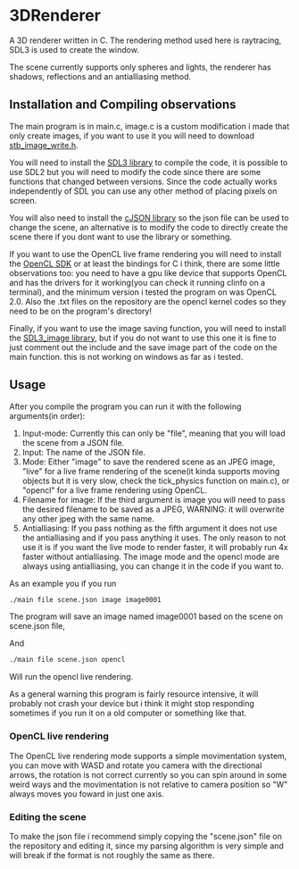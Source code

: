 # 3DRenderer

A 3D renderer written in C.
The rendering method used here is raytracing, SDL3 is used to create the window.

The scene currently supports only spheres and lights, the renderer has shadows, reflections and an antialliasing method.

## Installation and Compiling observations

The main program is in main.c, image.c is a custom modification i made that only create images, if you want to use it you will need to download [stb_image_write.h](https://github.com/nothings/stb/blob/master/stb_image_write.h).

You will need to install the [SDL3 library](https://github.com/libsdl-org/SDL) to compile the code, it is possible to use SDL2 but you will need to modify the code since there are some functions that changed between versions.
Since the code actually works independently of SDL you can use any other method of placing pixels on screen.

You will also need to install the [cJSON library](https://github.com/DaveGamble/cJSON) so the json file can be used to change the scene, an alternative is to modify the code to directly create the scene there if you dont want to use the library or something.

If you want to use the OpenCL live frame rendering you will need to install the [OpenCL SDK](https://github.com/KhronosGroup/OpenCL-SDK) or at least the bindings for C i think, there are some little observations too: you need to have a gpu like device that supports OpenCL and has the drivers for it working(you can check it running clinfo on a terminal), and the minimum version i tested the program on was OpenCL 2.0.
Also the .txt files on the repository are the opencl kernel codes so they need to be on the program's directory!

Finally, if you want to use the image saving function, you will need to install the [SDL3_image library](https://github.com/libsdl-org/SDL_image), but if you do not want to use this one it is fine to just comment out the include and the save image part of the code on the main function. this is not working on windows as far as i tested.

## Usage

After you compile the program you can run it with the following arguments(in order):

1. Input-mode: Currently this can only be "file", meaning that you will load the scene from a JSON file.
2. Input: The name of the JSON file.
3. Mode: Either "image" to save the rendered scene as an JPEG image, "live" for a live frame rendering of the scene(it kinda supports moving objects but it is very slow, check the tick_physics function on main.c), or "opencl" for a live frame rendering using OpenCL.
4. Filename for image: If the third argument is image you will need to pass the desired filename to be saved as a JPEG, WARNING: it will overwrite any other jpeg with the same name.
5. Antialliasing: If you pass nothing as the fifth argument it does not use the antialliasing and if you pass anything it uses. The only reason to not use it is if you want the live mode to render faster, it will probably run 4x faster without antialliasing. The image mode and the opencl mode are always using antialliasing, you can change it in the code if you want to.

As an example you if you run

```bash
./main file scene.json image image0001
```

The program will save an image named image0001 based on the scene on scene.json file,

And

```bash
./main file scene.json opencl
```

Will run the opencl live rendering.

As a general warning this program is fairly resource intensive, it will probably not crash your device but i think it might stop responding sometimes if you run it on a old computer or something like that.

### OpenCL live rendering

The OpenCL live rendering mode supports a simple movimentation system, you can move with WASD and rotate you camera with the directional arrows, the rotation is not correct currently so you can spin around in some weird ways and the movimentation is not relative to camera position so "W" always moves you foward in just one axis.

### Editing the scene

To make the json file i recommend simply copying the "scene.json" file on the repository and editing it, since my parsing algorithm is very simple and will break if the format is not roughly the same as there.
